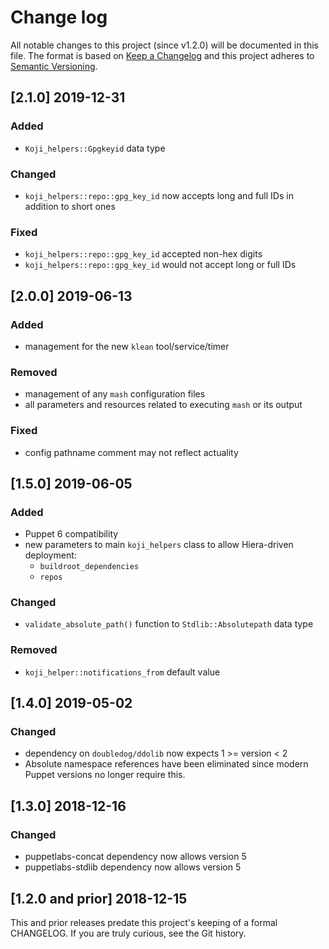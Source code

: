 <!--
This file is part of the doubledog-koji_helpers Puppet module.
Copyright 2018-2019 John Florian
SPDX-License-Identifier: GPL-3.0-or-later

Template

## [VERSION] WIP
### Added
### Changed
### Deprecated
### Removed
### Fixed
### Security

-->

# Change log

All notable changes to this project (since v1.2.0) will be documented in this file.  The format is based on [Keep a Changelog](http://keepachangelog.com/en/1.0.0/) and this project adheres to [Semantic Versioning](http://semver.org).

## [2.1.0] 2019-12-31
### Added
- `Koji_helpers::Gpgkeyid` data type
### Changed
- `koji_helpers::repo::gpg_key_id` now accepts long and full IDs in addition to short ones
### Fixed
- `koji_helpers::repo::gpg_key_id` accepted non-hex digits
- `koji_helpers::repo::gpg_key_id` would not accept long or full IDs

## [2.0.0] 2019-06-13
### Added
- management for the new `klean` tool/service/timer
### Removed
- management of any `mash` configuration files
- all parameters and resources related to executing `mash` or its output
### Fixed
- config pathname comment may not reflect actuality

## [1.5.0] 2019-06-05
### Added
- Puppet 6 compatibility
- new parameters to main `koji_helpers` class to allow Hiera-driven deployment:
    - `buildroot_dependencies`
    - `repos`
### Changed
- `validate_absolute_path()` function to `Stdlib::Absolutepath` data type
### Removed
- `koji_helper::notifications_from` default value

## [1.4.0] 2019-05-02
### Changed
- dependency on `doubledog/ddolib` now expects 1 >= version < 2
- Absolute namespace references have been eliminated since modern Puppet versions no longer require this.

## [1.3.0] 2018-12-16
### Changed
- puppetlabs-concat dependency now allows version 5
- puppetlabs-stdlib dependency now allows version 5

## [1.2.0 and prior] 2018-12-15

This and prior releases predate this project's keeping of a formal CHANGELOG.  If you are truly curious, see the Git history.
